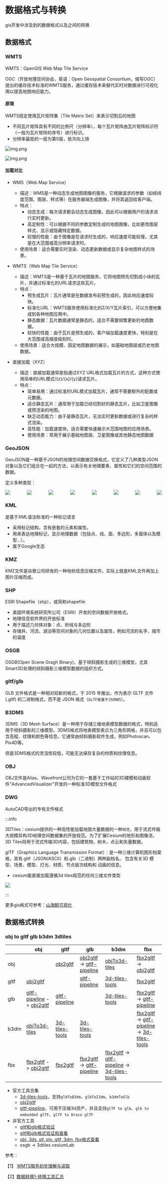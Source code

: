 # 数据格式与转换

gis开发中涉及到的数据格式以及之间的转换

## 数据格式

### WMTS

WMTS：OpenGIS Web Map Tile Service

OGC（开放地理空间协会，英语：Open Geospatial Consortium，缩写OGC）提出的缓存技术标准的WMTS服务，通过缓存技术来替代实时对数据进行可视化用以提高地图响应能力。

#### 原理

WMTS规定使用瓦片矩阵集（Tile Matrix Set）来表示切割后的地图

- 不同瓦片矩阵具有不同的比例尺（分辨率），每个瓦片矩阵由瓦片矩阵标识符（一般为瓦片矩阵的序号）进行标识。
- 分辨率最低的一层为第0层，依次向上排

![img.png](/imgs/visual/gis/index-2.png)

![img.png](/imgs/visual/gis/index-1.png)

#### 加载对比

- WMS（Web Map Service）

  - 描述：WMS是一种动态生成地图图像的服务，它根据请求的参数（如经纬度范围、图层、样式等）在服务器端生成图像，并将其返回给客户端。
  - 特点：
    - 动态生成：每次请求都会动态生成图像，因此可以根据用户的请求进行实时更新。
    - 高定制性：可以根据不同的参数定制生成的地图图像，比如更改图层样式、显示或隐藏特定数据。
    - 较慢的性能：由于图像是在请求时生成的，响应速度可能较慢，尤其是在大范围或高分辨率请求时。
  - 使用场景：适合需要实时渲染、动态更新数据或显示复杂地图样式的场景。

- WMTS（Web Map Tile Service）

  - 描述：WMTS是一种基于瓦片的地图服务，它将地图预先切割成小块的瓦片，并通过标准化的URL请求这些瓦片。
  - 特点：
    - 预生成瓦片：瓦片通常是在数据发布前预生成的，因此响应速度较快。
    - 标准化URL：WMTS服务使用标准化的Z/X/Y瓦片索引，可以方便地集成到各种地图应用中。
    - 静态数据：瓦片数据通常是静态的，适合不需要频繁更新的地图数据。
    - 较快的性能：由于瓦片是预生成的，客户端加载速度更快，特别是在大范围或高缩放级别时。
  - 使用场景：适合大规模、固定地图数据的展示，如基础地图层或历史地图数据。

- 直接加载（XYZ）
  - 描述：直接加载通常是指通过XYZ URL格式加载瓦片的方式，这种方式使用简单的URL模式/{z}/{x}/{y}请求瓦片。
  - 特点：
    - 简单易用：通过标准的URL模式加载瓦片，通常不需要额外的配置或元数据。
    - 适合静态瓦片：通常用于加载已经切割好的静态瓦片，比如卫星图像或预渲染的地图。
    - 缺乏动态能力：由于是静态瓦片，无法实时更新数据或进行复杂的样式渲染。
    - 高性能：加载速度快，适合需要快速展示大范围地图的应用场景。
    - 使用场景：常用于展示基础地图层、卫星图像或其他静态地图数据

### GeoJSON

GeoJSON是一种基于JSON的地理空间数据交换格式，它定义了几种类型JSON对象以及它们组合在一起的方法，以表示有关地理要素、属性和它们的空间范围的数据。

定义多种类型：

<div style="display: flex;justify-content: space-between">
  <img src="/imgs/visual/gis/index-3.png">
  <img src="/imgs/visual/gis/index-10.png">
  <img src="/imgs/visual/gis/index-9.png">
  <img src="/imgs/visual/gis/index-8.png">
  <img src="/imgs/visual/gis/index-7.png">
  <img src="/imgs/visual/gis/index-6.png">
  <img src="/imgs/visual/gis/index-5.png">
  <img src="/imgs/visual/gis/index-4.png">
</div>

### KML

是基于XML语法标准的一种标记语言

- 采用标记结构，含有嵌套的元素和属性，
- 用来表达地理标记，显示地理数据（包括点、线、面、多边形，多面体以及模型...）。
- 属于Google生态

### KMZ

KMZ文件是谷歌公司研发的一种地标信息压缩文件。实际上就是KML文件再加上图片压缩而成。

### SHP

ESRI Shapefile（shp），或简称shapefile

- 美国环境系统研究所公司（ESRI）开发的空间数据开放格式。
- 地理信息软件界的开放标准
- 用于描述几何体对象：点、折线与多边形
- 存储井、河流、湖泊等空间对象的几何位置以及属性，例如河流的名字、城市的温度

### OSGB

OSGB(Open Scene Gragh Binary)，基于倾斜摄影生成的三维模型，尤其Smart3D处理的倾斜摄影三维模型数据的组织方式。

### gltf/glb

GLB 文件格式是一种相对较新的格式，于 2015 年推出，作为表示 GLTF 文件 (.gltf) 的二进制格式，而不是 JSON 格式（`GLTF是基于JSON的`）。

### B3DMS

3DMS（3D Mesh Surface）是一种用于存储三维地表模型数据的格式，特别适用于倾斜摄影的三维模型。3DMS格式将地表模型表示为三角形网格，并且可以包含高程、纹理和颜色等信息。它通常由倾斜摄影软件生成，例如Photoscan、Pix4D等。

但是3DMS格式的灵活性较低，可能无法保存复杂的材质和纹理信息。

### OBJ

OBJ文件是Alias、Wavefront公司为它的一套基于工作站的3D建模和动画软件"AdvancedVisualizer"开发的一种标准3D模型文件格式

### DWG

AutoCAD导出的专有文件格式

:::info

3DTiles：cesium提供的一种高性能加载地图大量数据的一种`规范`，用于流式传输大规模异构3D地理空间数据集的开放规范。为了扩展Cesium的地形和图像流，3D
Tiles将用于流式传输3D内容，包括建筑物，树木，点云和矢量数据。

glTF（Graphics Language Transmission Format）：是一种三维计算机图形档案格，其有.gltf（JSON/ASCII）和.glb（二进制）两种副档名。 包含有关3D 模型、场景、模型、灯光、材质、节点层次结构和 动画的信息。

- cesium能直接加载遵循3d tiles规范的任何三维文件类型

<img src="/imgs/visual/gis/index-13.png">

:::

更多gis格式可参考：[山海鲸可视化](https://www.shanhaibi.com/baike/v1/biv52tuo2wxvv14l/)

## 数据格式转换

### obj to gltf glb b3dm 3dtiles

|      | obj                                                                                                                                  | gltf                                                                             | glb                                                                                                                                            | b3dm                                                                                                                                                                                                           | fbx                                                                                                                                                                                                            |
| ---- | ------------------------------------------------------------------------------------------------------------------------------------ | -------------------------------------------------------------------------------- | ---------------------------------------------------------------------------------------------------------------------------------------------- | -------------------------------------------------------------------------------------------------------------------------------------------------------------------------------------------------------------- | -------------------------------------------------------------------------------------------------------------------------------------------------------------------------------------------------------------- |
| obj  |                                                                                                                                      | [obj2gltf](https://github.com/CesiumGS/obj2gltf)                                 | [obj2gltf](https://github.com/CesiumGS/obj2gltf) -> [gltf-pipeline](https://github.com/CesiumGS/gltf-pipeline)                                 | [objTo3d-tiles](https://github.com/PrincessGod/objTo3d-tiles)                                                                                                                                                  | [fbx2gltf](https://github.com/facebookincubator/FBX2glTF/tree/main/npm/fbx2gltf) -> [obj2gltf](https://github.com/CesiumGS/obj2gltf)                                                                           |
| gltf | [obj2gltf](https://github.com/CesiumGS/obj2gltf)                                                                                     |                                                                                  | [gltf-pipeline](https://github.com/CesiumGS/gltf-pipeline)                                                                                     | [3d-tiles-tools](https://github.com/CesiumGS/3d-tiles-tools)                                                                                                                                                   | [fbx2gltf](https://github.com/facebookincubator/FBX2glTF/tree/main/npm/fbx2gltf)                                                                                                                               |
| glb  | [gltf-pipeline](https://github.com/CesiumGS/gltf-pipeline) -> [obj2gltf](https://github.com/CesiumGS/obj2gltf)                       | [gltf-pipeline](https://github.com/CesiumGS/gltf-pipeline)                       |                                                                                                                                                | [3d-tiles-tools](https://github.com/CesiumGS/3d-tiles-tools)                                                                                                                                                   | [fbx2gltf](https://github.com/facebookincubator/FBX2glTF/tree/main/npm/fbx2gltf) -> [gltf-pipeline](https://github.com/CesiumGS/gltf-pipeline)                                                                 |
| b3dm | [objTo3d-tiles](https://github.com/PrincessGod/objTo3d-tiles)                                                                        | [3d-tiles-tools](https://github.com/CesiumGS/3d-tiles-tools)                     | [3d-tiles-tools](https://github.com/CesiumGS/3d-tiles-tools)                                                                                   |                                                                                                                                                                                                                | [fbx2gltf](https://github.com/facebookincubator/FBX2glTF/tree/main/npm/fbx2gltf) -> [gltf-pipeline](https://github.com/CesiumGS/gltf-pipeline) -> [3d-tiles-tools](https://github.com/CesiumGS/3d-tiles-tools) |
| fbx  | [fbx2gltf](https://github.com/facebookincubator/FBX2glTF/tree/main/npm/fbx2gltf) -> [obj2gltf](https://github.com/CesiumGS/obj2gltf) | [fbx2gltf](https://github.com/facebookincubator/FBX2glTF/tree/main/npm/fbx2gltf) | [fbx2gltf](https://github.com/facebookincubator/FBX2glTF/tree/main/npm/fbx2gltf) -> [gltf-pipeline](https://github.com/CesiumGS/gltf-pipeline) | [fbx2gltf](https://github.com/facebookincubator/FBX2glTF/tree/main/npm/fbx2gltf) -> [gltf-pipeline](https://github.com/CesiumGS/gltf-pipeline) -> [3d-tiles-tools](https://github.com/CesiumGS/3d-tiles-tools) |                                                                                                                                                                                                                |

- 官方工具合集
  - [3d-tiles-tools](https://github.com/CesiumGS/3d-tiles-tools)，支持`glbToB3dm`、`glbToI3dm`、`b3dmToGlb`
  - [obj2gltf](https://github.com/CesiumGS/obj2gltf)
  - [gltf-pipeline](https://github.com/CesiumGS/gltf-pipeline)，可用于压缩3d资产，并且支持`glTF to glb`、`glb to embedded glTF`、`glTF to Draco glTF`
- 非官方工具
  - [gltf和glb格式验证](https://github.khronos.org/glTF-Validator/)
  - [gltf和glb格式验证和查看](https://pissang.github.io/clay-viewer/editor/)
  - [obj, 3ds, stl, ply, gltf, 3dm, fbx格式查看](https://3dviewer.net/)
  - osgb -> 3dtiles cesiumLab

参考：

【1】 [WMTS服务初步理解与读取](http://webgis.cn/standard-wmts.html)

【2】[数据转换1-转换工具汇总](https://www.cnblogs.com/tiandi/p/16544823.html)
